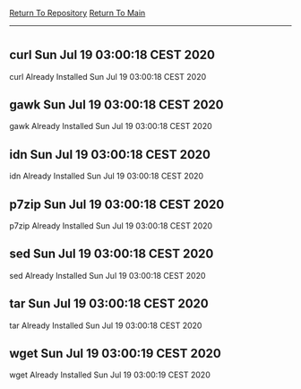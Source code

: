 [Return To Repository](https://github.com/bast69/piholeparser/)
[Return To Main](https://github.com/bast69/piholeparser/blob/master/RecentRunLogs/Mainlog.md)
____________________________________
# 
## curl Sun Jul 19 03:00:18 CEST 2020
curl Already Installed Sun Jul 19 03:00:18 CEST 2020
## gawk Sun Jul 19 03:00:18 CEST 2020
gawk Already Installed Sun Jul 19 03:00:18 CEST 2020
## idn Sun Jul 19 03:00:18 CEST 2020
idn Already Installed Sun Jul 19 03:00:18 CEST 2020
## p7zip Sun Jul 19 03:00:18 CEST 2020
p7zip Already Installed Sun Jul 19 03:00:18 CEST 2020
## sed Sun Jul 19 03:00:18 CEST 2020
sed Already Installed Sun Jul 19 03:00:18 CEST 2020
## tar Sun Jul 19 03:00:18 CEST 2020
tar Already Installed Sun Jul 19 03:00:18 CEST 2020
## wget Sun Jul 19 03:00:19 CEST 2020
wget Already Installed Sun Jul 19 03:00:19 CEST 2020
